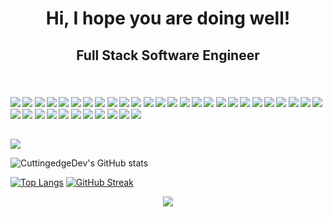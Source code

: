<h1 align="center">
<!--
  <img src="https://media.giphy.com/media/hvRJCLFzcasrR4ia7z/giphy.gif" width="28">
 -->
  Hi, I hope you are doing well!
  <!--
  <img src="https://media.giphy.com/media/hvRJCLFzcasrR4ia7z/giphy.gif" width="28">
  -->
</h1>
<h2 align="center">Full Stack Software Engineer</h2>
<p align="center">
 <!-- <img src="https://raw.githubusercontent.com/MicaelliMedeiros/micaellimedeiros/master/image/computer-illustration.png" min-width="380px" max-width="450px" width="350px" align="right">  -->
  <br>
</p>

#### ![](https://img.shields.io/badge/Django-blue) ![](https://img.shields.io/badge/Python-blue) ![](https://img.shields.io/badge/Selenium-blue) ![](https://img.shields.io/badge/BeautifulSoup-blue) ![](https://img.shields.io/badge/Pandas-blue) ![](https://img.shields.io/badge/Numpy-blue) ![](https://img.shields.io/badge/Flask-blue) ![](https://img.shields.io/badge/Vue-blue) ![](https://img.shields.io/badge/Nuxt-blue) ![](https://img.shields.io/badge/React-blue) ![](https://img.shields.io/badge/Typescript-blue) ![](https://img.shields.io/badge/Next-blue) ![](https://img.shields.io/badge/Node-blue) ![](https://img.shields.io/badge/Express-blue) ![](https://img.shields.io/badge/Database-blue) ![](https://img.shields.io/badge/Tailwind-blue) ![](https://img.shields.io/badge/AWS-blue) ![](https://img.shields.io/badge/Azure-blue) ![](https://img.shields.io/badge/Web3.js-blue) ![](https://img.shields.io/badge/Ethers.js-blue) ![](https://img.shields.io/badge/Blockchain-blue) ![](https://img.shields.io/badge/Ethereum-blue) ![](https://img.shields.io/badge/Solidity-blue) ![](https://img.shields.io/badge/Solana-blue) ![](https://img.shields.io/badge/Tezos-blue) ![](https://img.shields.io/badge/Angular-blue) ![](https://img.shields.io/badge/Web3-blue) ![](https://img.shields.io/badge/Smart%Contract-blue) ![](https://img.shields.io/badge/Golang-blue) ![](https://img.shields.io/badge/Rust-blue) ![](https://img.shields.io/badge/PostgreSQL-blue) ![](https://img.shields.io/badge/AWS-blue) ![](https://img.shields.io/badge/PHP-blue) ![](https://img.shields.io/badge/Laravel-blue) ![](https://img.shields.io/badge/CI-blue) ![](https://img.shields.io/badge/WordPress-blue) ![](https://img.shields.io/badge/Bubble.io-blue)

##



<img src="https://activity-graph.herokuapp.com/graph?username=CuttingedgeDev&bg_color=000000&color=00ffff&line=00ffff&point=ffffff&area=true&hide_border=true"/>
<br/>


![CuttingedgeDev's GitHub stats](https://github-readme-stats.vercel.app/api?username=CuttingedgeDev&theme=radical&hide_border=true&show_icons=true)

[![Top Langs](https://github-readme-stats.vercel.app/api/top-langs?username=CuttingedgeDev&hide=PHP,html,c&theme=radical&hide_border=true)](https://github.com/anuraghazra/github-readme-stats)
[![GitHub Streak](http://github-readme-streak-stats.herokuapp.com?user=CuttingedgeDev&theme=radical&hide_border=true)](https://git.io/streak-stats)

<p align="center" style="margin-bottom: 10px;">
    <img src="https://github-profile-trophy.vercel.app/?username=CuttingedgeDev&column=7&theme=onedark"/>
</p>

